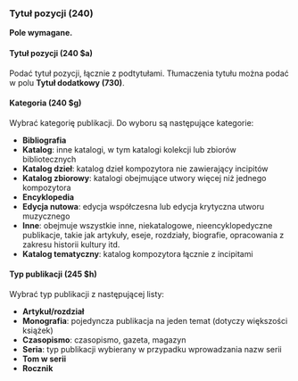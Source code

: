 ### Tytuł pozycji (240)

**Pole wymagane.**

#### Tytuł pozycji (240 $a)  

Podać tytuł pozycji, łącznie z podtytułami. Tłumaczenia tytułu można podać w polu **Tytuł dodatkowy (730)**.

#### Kategoria (240 $g)  

Wybrać kategorię publikacji. Do wyboru są następujące kategorie:

- **Bibliografia**
- **Katalog**: inne katalogi, w tym katalogi kolekcji lub zbiorów bibliotecznych
- **Katalog dzieł**: katalog dzieł kompozytora nie zawierający incipitów
- **Katalog zbiorowy**: katalogi obejmujące utwory więcej niż jednego kompozytora
- **Encyklopedia**
- **Edycja nutowa**: edycja współczesna lub edycja krytyczna utworu muzycznego  
- **Inne**: obejmuje wszystkie inne, niekatalogowe, nieencyklopedyczne publikacje, takie jak artykuły, eseje, rozdziały, biografie, opracowania z zakresu historii kultury itd.  
- **Katalog tematyczny**: katalog kompozytora łącznie z incipitami  


#### Typ publikacji (245 $h)  
Wybrać typ publikacji z następującej listy:

- **Artykuł/rozdział**
- **Monografia**: pojedyncza publikacja na jeden temat (dotyczy większości książek)
- **Czasopismo**: czasopismo, gazeta, magazyn  
- **Seria**: typ publikacji wybierany w przypadku wprowadzania nazw serii  
- **Tom w serii**  
- **Rocznik**

